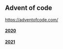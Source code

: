 ## Advent of code
https://adventofcode.com/

#### [2020](https://github.com/ericbalawejder/advent-of-code/tree/main/src/main/java/aoc/year2020)

#### [2021](https://github.com/ericbalawejder/advent-of-code/tree/main/src/main/java/aoc/year2021)

